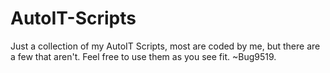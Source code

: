 # AutoIT-Scripts
Just a collection of my AutoIT Scripts, most are coded by me, but there are a few that aren't.
Feel free to use them as you see fit. ~Bug9519.
